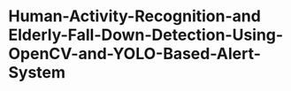 # Human-Activity-Recognition-and Elderly-Fall-Down-Detection-Using-OpenCV-and-YOLO-Based-Alert-System
